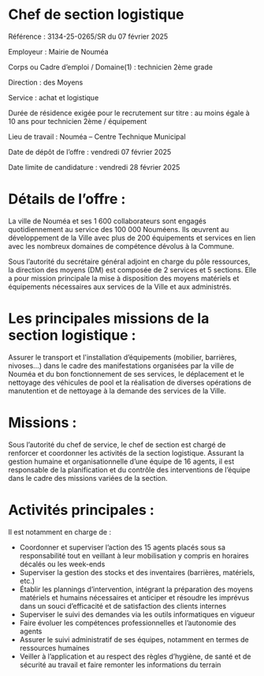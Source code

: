 # Chef de section logistique

Référence : 3134-25-0265/SR du 07 février 2025

Employeur : Mairie de Nouméa

Corps ou Cadre d’emploi / Domaine(1) : technicien 2ème grade

Direction : des Moyens

Service : achat et logistique

Durée de résidence exigée pour le recrutement sur titre : au moins égale à 10 ans pour technicien 2ème / équipement

Lieu de travail : Nouméa – Centre Technique Municipal

Date de dépôt de l’offre : vendredi 07 février 2025

Date limite de candidature : vendredi 28 février 2025

# Détails de l’offre :

La ville de Nouméa et ses 1 600 collaborateurs sont engagés quotidiennement au service des 100 000 Nouméens. Ils œuvrent au développement de la Ville avec plus de 200 équipements et services en lien avec les nombreux domaines de compétence dévolus à la Commune.

Sous l’autorité du secrétaire général adjoint en charge du pôle ressources, la direction des moyens (DM) est composée de 2 services et 5 sections. Elle a pour mission principale la mise à disposition des moyens matériels et équipements nécessaires aux services de la Ville et aux administrés.

# Les principales missions de la section logistique :

Assurer le transport et l'installation d’équipements (mobilier, barrières, nivoses…) dans le cadre des manifestations organisées par la ville de Nouméa et du bon fonctionnement de ses services, le déplacement et le nettoyage des véhicules de pool et la réalisation de diverses opérations de manutention et de nettoyage à la demande des services de la Ville.

# Missions :

Sous l’autorité du chef de service, le chef de section est chargé de renforcer et coordonner les activités de la section logistique. Assurant la gestion humaine et organisationnelle d’une équipe de 16 agents, il est responsable de la planification et du contrôle des interventions de l’équipe dans le cadre des missions variées de la section.

# Activités principales :

Il est notamment en charge de :

- Coordonner et superviser l’action des 15 agents placés sous sa responsabilité tout en veillant à leur mobilisation y compris en horaires décalés ou les week-ends
- Superviser la gestion des stocks et des inventaires (barrières, matériels, etc.)
- Établir les plannings d’intervention, intégrant la préparation des moyens matériels et humains nécessaires et anticiper et résoudre les imprévus dans un souci d’efficacité et de satisfaction des clients internes
- Superviser le suivi des demandes via les outils informatiques en vigueur
- Faire évoluer les compétences professionnelles et l’autonomie des agents
- Assurer le suivi administratif de ses équipes, notamment en termes de ressources humaines
- Veiller à l’application et au respect des règles d’hygiène, de santé et de sécurité au travail et faire remonter les informations du terrain